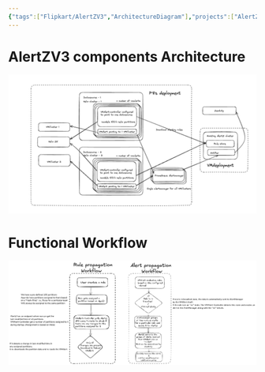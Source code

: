 ```yaml
---
{"tags":["Flipkart/AlertZV3","ArchitectureDiagram"],"projects":["AlertZV3"],"type":null,"Description":null,"Areas":null,"publish":true,"PassFrontmatter":true,"created":"2025-01-14T15:25:42.637+05:30","updated":"2024-12-26T14:41:08.000+05:30"}
---
```



# AlertZV3 components Architecture
![Pasted image 20241223104804.png](../../../01-Archive/AlertZV3/Notes/attachments/Pasted%20image%2020241223104804.png)


# Functional Workflow
![Pasted image 20241223111340.png](../../../01-Archive/AlertZV3/Notes/attachments/Pasted%20image%2020241223111340.png)
